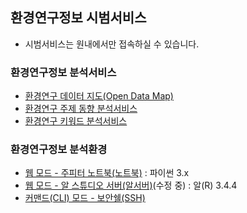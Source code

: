 ## 환경연구정보 시범서비스
- 시범서비스는 원내에서만 접속하실 수 있습니다.
### 환경연구정보 분석서비스
- [환경연구 데이터 지도(Open Data Map)](./demo/services/opendatamap.md)  
- [환경연구 주제 동향 분석서비스](./demo/services/envtrend.md)  
- [환경연구 키워드 분석서비스](./demo/services/keywordnetwork.md)  
### 환경연구정보 분석환경
- [웹 모드 - 주피터 노트북(노트북)](demo/Python) : 파이썬 3.x
- [웹 모드 - 알 스튜디오 서버(알서버)](demo/R)(수정 중) : 알(R) 3.4.4
- [커맨드(CLI) 모드 - 보안쉘(SSH)](demo/Ubuntu)
